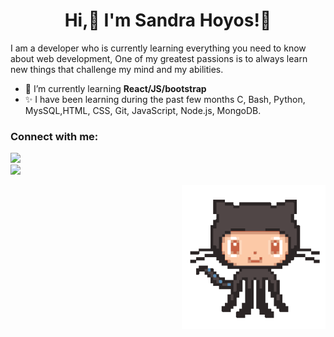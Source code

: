 <h1 align="center">Hi,👋 I'm Sandra Hoyos!🌺</h1>

I am a developer who is currently learning everything you need to know about web development,
One of my greatest passions is to always learn new things that challenge my mind and my abilities.

- 🌱  I’m currently learning **React/JS/bootstrap**
- ✨  I have been learning during the past few months C, Bash, Python, MysSQL,HTML, CSS, Git, JavaScript, Node.js, MongoDB. 


###  Connect with me:

 <a href="https://instagram.com/shandy224?utm_medium=copy_link" target="_blank" rel="noopener noreferrer"><img src="https://img.icons8.com/plasticine/100/000000 /instagram-nuevo.png" width="50" /></a>  
  <a href="https://www.linkedin.com/feed/update/urn:li:activity:6902491276454047744/" target="_blank" rel="noopener noreferrer"><img src="https://img.icons8.com/ plastilina/100/000000/linkedin.png" width="50" /></a>

 <img align='right' src="https://raw.githubusercontent.com/iCharlesZ/FigureBed/master/img/octocat.gif" width="230">